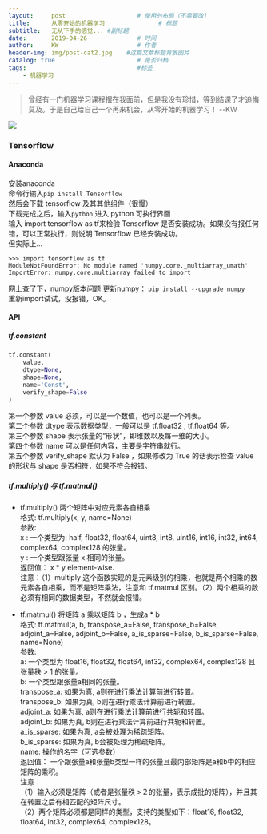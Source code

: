 ```yaml
---
layout:     post                    # 使用的布局（不需要改）
title:      从零开始的机器学习               # 标题 
subtitle:   无从下手的感觉... #副标题
date:       2019-04-26              # 时间
author:     KW                      # 作者
header-img: img/post-cat2.jpg    #这篇文章标题背景图片
catalog: true                       # 是否归档
tags:                               #标签
    - 机器学习
---
```


> 曾经有一门机器学习课程摆在我面前，但是我没有珍惜，等到结课了才追悔莫及。于是自己给自己一个再来机会，从零开始的机器学习！      --KW

![](http://pqcapse3i.bkt.clouddn.com/dahuaxiyou.jpg)
<!-- <img src="http://pqcapse3i.bkt.clouddn.com/dahuaxiyou.jpg" width="150px"> -->

### Tensorflow

#### Anaconda

安装anaconda  
命令行输入`pip install Tensorflow`  
然后会下载 tensorflow 及其其他组件（很慢）  
下载完成之后，输入`python` 进入 python 可执行界面  
输入 import tensorflow as tf来检验 Tensorflow 是否安装成功。如果没有报任何错，可以正常执行，则说明 Tensorflow 已经安装成功。  
但实际上...

```shell
>>> import tensorflow as tf
ModuleNotFoundError: No module named 'numpy.core._multiarray_umath'
ImportError: numpy.core.multiarray failed to import
```

网上查了下，numpy版本问题
更新numpy： `pip install --upgrade numpy`  
重新import试试，没报错，OK。

#### API

##### tf.constant

```python
tf.constant(
    value,
    dtype=None,
    shape=None,
    name='Const',
    verify_shape=False
)
```

第一个参数 value 必须，可以是一个数值，也可以是一个列表。  
第二个参数 dtype 表示数据类型，一般可以是 tf.float32 ,  tf.float64 等。  
第三个参数 shape 表示张量的“形状”，即维数以及每一维的大小。  
第四个参数 name 可以是任何内容，主要是字符串就行。  
第五个参数 verify_shape 默认为 False ，如果修改为 True 的话表示检查 value 的形状与 shape 是否相符，如果不符会报错。

##### tf.multiply() 与 tf.matmul()

+ tf.multiply() 两个矩阵中对应元素各自相乘  
格式: tf.multiply(x, y, name=None)  
参数:  
x : 一个类型为: half, float32, float64, uint8, int8, uint16, int16, int32, int64, complex64, complex128 的张量。  
y : 一个类型跟张量 x 相同的张量。  
返回值： x * y element-wise.  
注意：（1）multiply 这个函数实现的是元素级别的相乘，也就是两个相乘的数元素各自相乘，而不是矩阵乘法，注意和 tf.matmul 区别。（2）两个相乘的数必须有相同的数据类型，不然就会报错。

+ tf.matmul() 将矩阵 a 乘以矩阵 b ，生成a * b  
格式: tf.matmul(a, b, transpose_a=False, transpose_b=False, adjoint_a=False, adjoint_b=False, a_is_sparse=False, b_is_sparse=False, name=None)  
参数:  
a: 一个类型为 float16, float32, float64, int32, complex64, complex128 且张量秩 > 1 的张量。  
b: 一个类型跟张量a相同的张量。  
transpose_a: 如果为真, a则在进行乘法计算前进行转置。  
transpose_b: 如果为真, b则在进行乘法计算前进行转置。  
adjoint_a: 如果为真, a则在进行乘法计算前进行共轭和转置。  
adjoint_b: 如果为真, b则在进行乘法计算前进行共轭和转置。  
a_is_sparse: 如果为真, a会被处理为稀疏矩阵。  
b_is_sparse: 如果为真, b会被处理为稀疏矩阵。  
name: 操作的名字（可选参数）  
返回值： 一个跟张量a和张量b类型一样的张量且最内部矩阵是a和b中的相应矩阵的乘积。  
注意：  
（1）输入必须是矩阵（或者是张量秩 >２的张量，表示成批的矩阵），并且其在转置之后有相匹配的矩阵尺寸。  
（2）两个矩阵必须都是同样的类型，支持的类型如下：float16, float32, float64, int32, complex64, complex128。